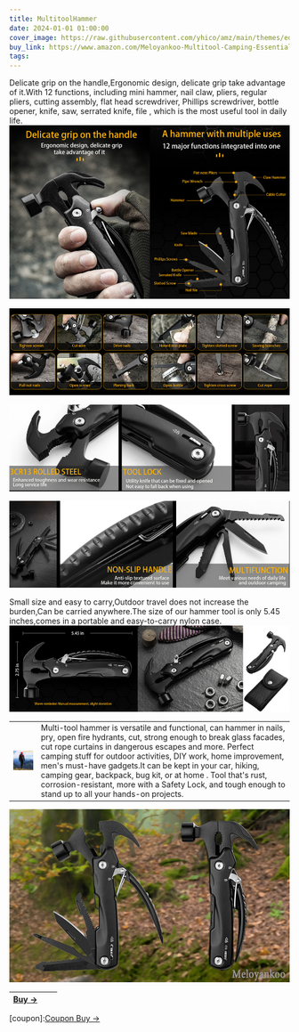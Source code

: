 ```yaml
---
title: MultitoolHammer
date: 2024-01-01 01:00:00
cover_image: https://raw.githubusercontent.com/yhico/amz/main/themes/edinburgh/source/images/MultitoolHammer/MultitoolHammer.jpg
buy_link: https://www.amazon.com/Meloyankoo-Multitool-Camping-Essentials-Everything/dp/B0CPLLJW7P
tags:
---
```


Delicate grip on the handle,Ergonomic design, delicate grip take advantage of it.With 12 functions, including mini hammer, nail claw, pliers, regular pliers, cutting assembly, flat head screwdriver, Phillips screwdriver, bottle opener, knife, saw, serrated knife, file , which is the most useful tool in daily life.
![avatar][p1]

![avatar][p2]

![avatar][p3]

![avatar][p4]

Small size and easy to carry,Outdoor travel does not increase the burden,Can be carried anywhere.The size of our hammer tool is only 5.45 inches,comes in a portable and easy-to-carry nylon case.
![avatar][p5]

|  |  |
| :---- | :---- |
| ![avatar][p6] | Multi-tool hammer is versatile and functional, can hammer in nails, pry, open fire hydrants, cut, strong enough to break glass facades, cut rope curtains in dangerous escapes and more. Perfect camping stuff for outdoor activities, DIY work, home improvement, men's must-have gadgets.It can be kept in your car, hiking, camping gear, backpack, bug kit, or at home . Tool that's rust, corrosion-resistant, more with a Safety Lock, and tough enough to stand up to all your hands-on projects.|

![avatar][p7]

| <a class="buy" href="https://www.amazon.com/Meloyankoo-Multitool-Camping-Essentials-Everything/dp/B0CPLLJW7P" target="_blank"><span>Buy &#8594;</span></a>| | |
|  :----  | :----:  | ----:  |

[p1]:https://raw.githubusercontent.com/yhico/amz/main/themes/edinburgh/source/images/MultitoolHammer/p1.jpg
[p2]:https://raw.githubusercontent.com/yhico/amz/main/themes/edinburgh/source/images/MultitoolHammer/p2.jpg
[p3]:https://raw.githubusercontent.com/yhico/amz/main/themes/edinburgh/source/images/MultitoolHammer/p3.jpg
[p4]:https://raw.githubusercontent.com/yhico/amz/main/themes/edinburgh/source/images/MultitoolHammer/p4.jpg
[p5]:https://raw.githubusercontent.com/yhico/amz/main/themes/edinburgh/source/images/MultitoolHammer/p5.jpg
[p6]:https://raw.githubusercontent.com/yhico/amz/main/themes/edinburgh/source/images/MultitoolHammer/p6.jpg
[p7]:https://raw.githubusercontent.com/yhico/amz/main/themes/edinburgh/source/images/MultitoolHammer/p7.jpg
[coupon]:<a class="buy" href="https://www.amazon.com/promotion/psp/A310KKEUM8UJ9H" target="_blank"><span>Coupon Buy &#8594;</span></a> 

